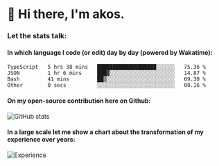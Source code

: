 # 👋 Hi there, I'm akos. 


### Let the stats talk:


#### In which language I code (or edit) day by day (powered by Wakatime): 

<!--START_SECTION:waka-->

```text
TypeScript   5 hrs 38 mins   ███████████████████░░░░░░   75.36 %
JSON         1 hr 6 mins     ███▓░░░░░░░░░░░░░░░░░░░░░   14.87 %
Bash         41 mins         ██▒░░░░░░░░░░░░░░░░░░░░░░   09.30 %
Other        0 secs          ░░░░░░░░░░░░░░░░░░░░░░░░░   00.16 %
```

<!--END_SECTION:waka-->

#### On my open-source contribution here on Github:
 
![GitHub stats](https://github-readme-stats.vercel.app/api?username=akosbalasko)

#### In a large scale let me show a chart about the transformation of my experience over years:   

![Experience](https://cr-skills-chart-widget.azurewebsites.net/api/api?username=akosbalasko)
